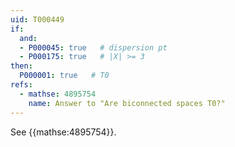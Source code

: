 ```yaml
---
uid: T000449
if:
  and:
  - P000045: true   # dispersion pt
  - P000175: true   # |X| >= 3
then:
  P000001: true   # T0
refs:
  - mathse: 4895754
    name: Answer to "Are biconnected spaces T0?"
---
```


See {{mathse:4895754}}.
